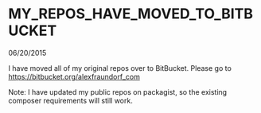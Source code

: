 # MY_REPOS_HAVE_MOVED_TO_BITBUCKET
06/20/2015 

I have moved all of my original repos over to BitBucket.  Please go to https://bitbucket.org/alexfraundorf_com


Note: I have updated my public repos on packagist, so the existing composer requirements will still work.

